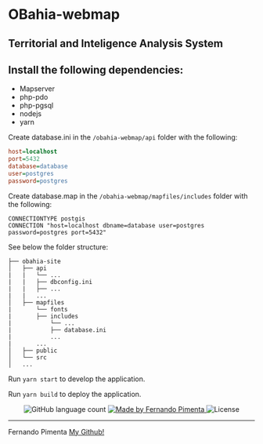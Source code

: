 # OBahia-webmap
## Territorial and Inteligence Analysis System

## Install the following dependencies:

* Mapserver
* php-pdo
* php-pgsql
* nodejs 
* yarn 

Create database.ini in the `/obahia-webmap/api` folder with the following:

```ini
host=localhost
port=5432
database=database
user=postgres
password=postgres
```

Create database.map in the `/obahia-webmap/mapfiles/includes` folder with the following:

```
CONNECTIONTYPE postgis
CONNECTION "host=localhost dbname=database user=postgres password=postgres port=5432"
```

See below the folder structure:

```
├── obahia-site             
│   ├── api    
|   |   └── ...
|   |   ├── dbconfig.ini
|   |   ├── ...
|   |   ...
│   ├── mapfiles
|       └── fonts
|       ├── includes
|           └── ...
|           ├── database.ini
|           ...
|       ...
│   ├── public       
│   └── src
│   ...
```

Run `yarn start` to develop the application.

Run `yarn build` to deploy the application.

<p align="center">
  <img alt="GitHub language count" src="https://img.shields.io/github/languages/count/pimentafm/obahia-webmap?color=%2304D361">

  <a href="https://github.com/pimentafm">
    <img alt="Made by Fernando Pimenta" src="https://img.shields.io/badge/made%20by-Fernando%20Pimenta-%2304D361%22">
  </a>

  <img alt="License" src="https://img.shields.io/badge/license-MIT-%2304D361">
</p>
<hr>

Fernando Pimenta [My Github!](https://github.com/pimentafm)
